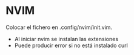 # NVIM

Colocar el fichero en .config/nvim/init.vim.

- Al iniciar nvim se instalan las extensiones
- Puede producir error si no está instalado curl
